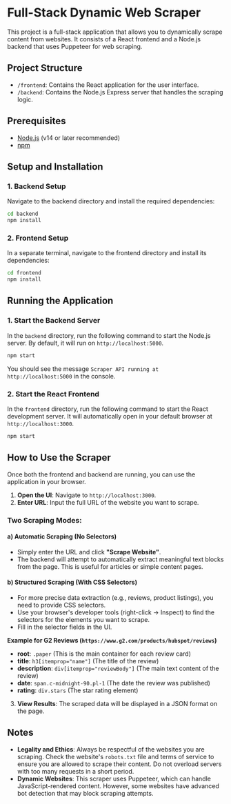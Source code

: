 # Full-Stack Dynamic Web Scraper

This project is a full-stack application that allows you to dynamically scrape content from websites. It consists of a React frontend and a Node.js backend that uses Puppeteer for web scraping.

## Project Structure

- `/frontend`: Contains the React application for the user interface.
- `/backend`: Contains the Node.js Express server that handles the scraping logic.

## Prerequisites

- [Node.js](https://nodejs.org/) (v14 or later recommended)
- [npm](https://www.npmjs.com/)

## Setup and Installation

### 1. Backend Setup

Navigate to the backend directory and install the required dependencies:

```bash
cd backend
npm install
```

### 2. Frontend Setup

In a separate terminal, navigate to the frontend directory and install its dependencies:

```bash
cd frontend
npm install
```

## Running the Application

### 1. Start the Backend Server

In the `backend` directory, run the following command to start the Node.js server. By default, it will run on `http://localhost:5000`.

```bash
npm start
```

You should see the message `Scraper API running at http://localhost:5000` in the console.

### 2. Start the React Frontend

In the `frontend` directory, run the following command to start the React development server. It will automatically open in your default browser at `http://localhost:3000`.

```bash
npm start
```

## How to Use the Scraper

Once both the frontend and backend are running, you can use the application in your browser.

1.  **Open the UI**: Navigate to `http://localhost:3000`.
2.  **Enter URL**: Input the full URL of the website you want to scrape.

### Two Scraping Modes:

#### a) Automatic Scraping (No Selectors)

- Simply enter the URL and click **"Scrape Website"**.
- The backend will attempt to automatically extract meaningful text blocks from the page. This is useful for articles or simple content pages.

#### b) Structured Scraping (With CSS Selectors)

- For more precise data extraction (e.g., reviews, product listings), you need to provide CSS selectors.
- Use your browser's developer tools (right-click -> Inspect) to find the selectors for the elements you want to scrape.
- Fill in the selector fields in the UI.

**Example for G2 Reviews (`https://www.g2.com/products/hubspot/reviews`)**

-   **root**: `.paper` (This is the main container for each review card)
-   **title**: `h3[itemprop="name"]` (The title of the review)
-   **description**: `div[itemprop="reviewBody"]` (The main text content of the review)
-   **date**: `span.c-midnight-90.pl-1` (The date the review was published)
-   **rating**: `div.stars` (The star rating element)

3.  **View Results**: The scraped data will be displayed in a JSON format on the page.

## Notes

-   **Legality and Ethics**: Always be respectful of the websites you are scraping. Check the website's `robots.txt` file and terms of service to ensure you are allowed to scrape their content. Do not overload servers with too many requests in a short period.
-   **Dynamic Websites**: This scraper uses Puppeteer, which can handle JavaScript-rendered content. However, some websites have advanced bot detection that may block scraping attempts.
